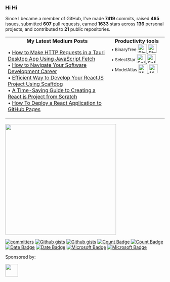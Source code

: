 <!-- “Wisdom tells me I am nothing. Love tells me I am everything. And between the two my life flows.” ― Nisargadatta Maharaj -->
<!-- Continuous Improvement Programme - CIP -->

<div>

### Hi Hi

Since I became a member of GitHub, I've made **7419** commits, raised **465** issues, submitted **607** pull requests, earned **1633** stars across **136** personal projects, and contributed to **21** public repositories.


<table>
<tr>
<td width="65%" valign="top">

<div align="center"> <b>My Latest Medium Posts</b> </div>

<!-- blog starts -->
• [How to Make HTTP Requests in a Tauri Desktop App Using JavaScript Fetch](https://levelup.gitconnected.com/how-to-make-http-requests-in-a-tauri-desktop-app-using-javascript-fetch-0820dc39271b?source=rss-4430950b9342------2)</br>
• [How to Navigate Your Software Development Career](https://levelup.gitconnected.com/how-to-navigate-your-software-development-career-b2f05f398672?source=rss-4430950b9342------2)</br>
• [Efficient Way to Develop Your ReactJS Project Using Scaffdog](https://levelup.gitconnected.com/efficient-way-to-develop-your-reactjs-project-using-scaffdog-8d7ecddfbd29?source=rss-4430950b9342------2)</br>
• [A Time-Saving Guide to Creating a React.js Project from Scratch](https://javascript.plainenglish.io/a-time-saving-guide-to-creating-a-react-js-project-from-scratch-50a8b4db1bed?source=rss-4430950b9342------2)</br>
• [How To Deploy a React Application to GitHub Pages](https://javascript.plainenglish.io/how-to-deploy-a-react-application-to-github-pages-e4f8890e1213?source=rss-4430950b9342------2)</br>
<!-- blog ends -->
     

 
</td>




<td width="35%" valign="top">


<div align="center"> <b>Productivity tools</b> </div>

<div align="left">
<sup> • BinaryTree</sup> 
     <a href="https://github.com/lifeparticle/binarytree">
          <picture>
               <source media="(prefers-color-scheme: dark)" srcset="https://github.com/user-attachments/assets/43c0016b-8cb2-4816-a583-1777c39ae61e">
               <source media="(prefers-color-scheme: light)" srcset="https://github.com/user-attachments/assets/0a1eb17d-2b12-46c5-82f6-a0dc727fe713">
               <img alt="BinaryTree" src="https://github.com/lifeparticle/lifeparticle/blob/master/gh_social_light.png" width="28">
          </picture>
     </a>
     <a href="https://binarytree.dev/">
          <picture>
               <source media="(prefers-color-scheme: dark)" srcset="https://github.com/user-attachments/assets/c5fe7c60-b979-45ae-87cb-b568f24c8d4f">
               <source media="(prefers-color-scheme: light)" srcset="https://github.com/user-attachments/assets/43604249-dba0-45ee-8786-224c909cd1e2">
               <img alt="BinaryTree" src="https://github.com/lifeparticle/lifeparticle/blob/master/gh_social_light.png" width="28">
          </picture>
     </a>
</br>
<sup> • SelectStar</sup>
     <a href="https://github.com/lifeparticle/SelectStar">
          <picture>
               <source media="(prefers-color-scheme: dark)" srcset="https://github.com/user-attachments/assets/43c0016b-8cb2-4816-a583-1777c39ae61e">
               <source media="(prefers-color-scheme: light)" srcset="https://github.com/user-attachments/assets/0a1eb17d-2b12-46c5-82f6-a0dc727fe713">
               <img alt="SelectStar" src="https://github.com/lifeparticle/lifeparticle/blob/master/gh_social_light.png" width="28">
          </picture>
     </a>
     <a href="https://selectstar.netlify.app/">
          <picture>
               <source media="(prefers-color-scheme: dark)" srcset="https://github.com/user-attachments/assets/c5fe7c60-b979-45ae-87cb-b568f24c8d4f">
               <source media="(prefers-color-scheme: light)" srcset="https://github.com/user-attachments/assets/43604249-dba0-45ee-8786-224c909cd1e2">
               <img alt="SelectStar" src="https://github.com/lifeparticle/lifeparticle/blob/master/gh_social_light.png" width="28">
          </picture>
     </a> </br>
<sup> • ModelAtlas</sup>
      <a href="https://github.com/lifeparticle/ModelAtlas-Meta">
          <picture>
               <source media="(prefers-color-scheme: dark)" srcset="https://github.com/user-attachments/assets/43c0016b-8cb2-4816-a583-1777c39ae61e">
               <source media="(prefers-color-scheme: light)" srcset="https://github.com/user-attachments/assets/0a1eb17d-2b12-46c5-82f6-a0dc727fe713">
               <img alt="ModelAtlas" src="https://github.com/lifeparticle/lifeparticle/blob/master/gh_social_light.png" width="28">
          </picture>
     </a>
     <a href="https://modelatlas.netlify.app/">
          <picture>
               <source media="(prefers-color-scheme: dark)" srcset="https://github.com/user-attachments/assets/c5fe7c60-b979-45ae-87cb-b568f24c8d4f">
               <source media="(prefers-color-scheme: light)" srcset="https://github.com/user-attachments/assets/43604249-dba0-45ee-8786-224c909cd1e2">
               <img alt="ModelAtlas" src="https://github.com/lifeparticle/lifeparticle/blob/master/gh_social_light.png" width="28">
          </picture>
     </a>



</div>

</td>
</tr>

</table>

<!-- programmer_humor_img starts -->
<a href="https://imgur.com/r/ProgrammerHumor/SV767tT"><img max-height="400" width="350" src="https://i.imgur.com/SV767tT.png"></a>
<!-- programmer_humor_img ends -->

<a href="https://user-badge.committers.top/australia/lifeparticle"><img src="https://user-badge.committers.top/australia/lifeparticle.svg" alt="committers" /></a>
[![Github gists](https://gist-count.vercel.app/api?username=lifeparticle#gh-dark-mode-only)](https://gist.github.com/lifeparticle#gh-dark-mode-only)
[![Github gists](https://gist-count.vercel.app/api?username=lifeparticle#gh-light-mode-only)](https://gist.github.com/lifeparticle#gh-light-mode-only)
[![Count Badge][count-dark]](count#gh-dark-mode-only)
[![Count Badge][count-light]](count#gh-light-mode-only)
[![Date Badge][date-dark]](date#gh-dark-mode-only)
[![Date Badge][date-light]](date#gh-light-mode-only)
[![Microsoft Badge][learn.microsoft-dark]](https://learn.microsoft.com/en-us/users/mahbubzaman/achievements?tab=tab-modules#gh-dark-mode-only)
[![Microsoft Badge][learn.microsoft-dark]](https://learn.microsoft.com/en-us/users/mahbubzaman/achievements?tab=tab-modules#gh-light-mode-only)


[count-dark]: https://komarev.com/ghpvc/?username=lifeparticle&style=flat&color=lightgrey&label=Profile%20Views#gh-dark-mode-only
[count-light]: https://komarev.com/ghpvc/?username=lifeparticle&style=flat&color=lightgrey&label=Profile%20Views#gh-light-mode-only

[date-dark]: https://img.shields.io/badge/Since-Jul,_2023-lightgrey#gh-dark-mode-only
[date-light]: https://img.shields.io/badge/Since-Jul,_2023-lightgrey#gh-light-mode-only

[learn.microsoft-dark]: https://img.shields.io/badge/learn.microsoft-achievements-lightgrey#gh-dark-mode-only
[learn.microsoft-light]: https://img.shields.io/badge/learn.microsoft-achievements-lightgrey#gh-light-mode-only

[portfolio]: https://mahbub.ninja/
[gist]: https://gist.github.com/lifeparticle
[aurthohin]: https://github.com/lifeparticle/Aurthohin

Sponsored by:

<a href="https://arreal.company/"><img height="40" src="https://github.com/user-attachments/assets/e55343ac-03df-48d5-983f-1ac6d9ffa0c7"></a>
